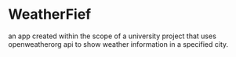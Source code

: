 # WeatherFief

an app created within the scope of a university project that uses openweatherorg api to show weather information in a specified city.
